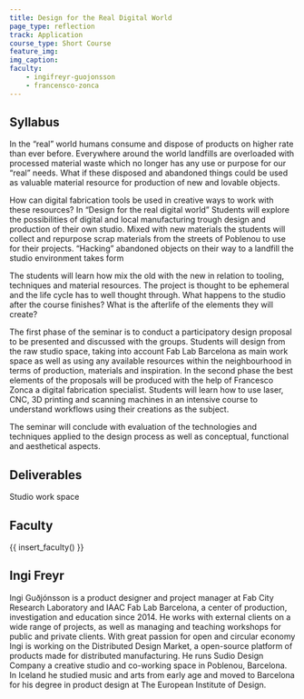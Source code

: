 ```yaml
---
title: Design for the Real Digital World
page_type: reflection
track: Application
course_type: Short Course
feature_img: 
img_caption: 
faculty: 
    - ingifreyr-guojonsson
    - francensco-zonca
---
```


## Syllabus 

In the “real” world humans consume and dispose of products on higher rate than ever before. Everywhere around the world landfills are overloaded with processed material waste which no longer has any use or purpose for our “real” needs. What if these disposed and abandoned things could be used as valuable material resource for production of new and lovable objects.

How can digital fabrication tools be used in creative ways to work with these resources? In “Design for the real digital world” Students will explore the possibilities of digital and local manufacturing trough design and production of their own studio. Mixed with new materials the students will collect and repurpose scrap materials from the streets of Poblenou to use for their projects. “Hacking” abandoned objects on their way to a landfill the studio environment takes form

The students will learn how mix the old with the new in relation to tooling, techniques and material resources. The project is thought to be ephemeral and the life cycle has to well thought through. What happens to the studio after the course finishes? What is the afterlife of the elements they will create?

The first phase of the seminar is to conduct a participatory design proposal to be presented and discussed with the groups. Students will design from the raw studio space, taking into account Fab Lab Barcelona as main work space as well as using any available resources within the neighbourhood in terms of production, materials and inspiration. In the second phase the best elements of the proposals will be produced with the help of Francesco Zonca a digital fabrication specialist. Students will learn how to use laser, CNC, 3D printing and scanning machines in an intensive course to understand workflows using their creations as the subject.

The seminar will conclude with evaluation of the technologies and techniques applied to the design process as well as conceptual, functional and aesthetical aspects.

## Deliverables
Studio work space

## Faculty

{{ insert_faculty() }}

## Ingi Freyr

[](../../../../assets/images/faculty_photos/ingi_freyr.jpg)

Ingi Guðjónsson is a product designer and project manager at Fab City Research Laboratory and IAAC Fab Lab Barcelona, a center of production, investigation and education since 2014. He works with external clients on a wide range of projects, as well as managing and teaching workshops for public and private clients. With great passion for open and circular economy Ingi is working on the Distributed Design Market, a open-source platform of products made for distributed manufacturing. He runs Sudio Design Company a creative studio and co-working space in Poblenou, Barcelona. In Iceland he studied music and arts from early age and moved to Barcelona for his degree in product design at The European Institute of Design.
